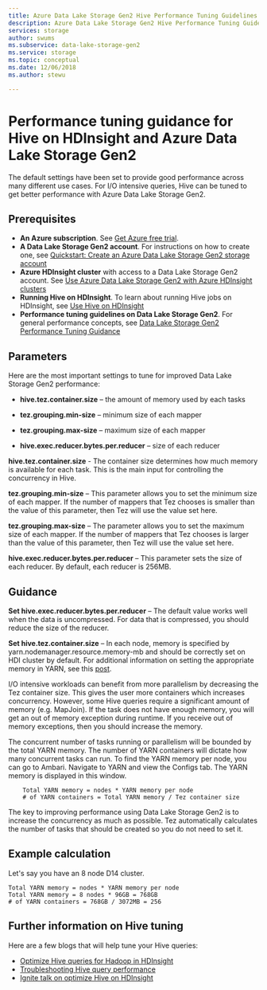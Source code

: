 ```yaml
---
title: Azure Data Lake Storage Gen2 Hive Performance Tuning Guidelines | Microsoft Docs
description: Azure Data Lake Storage Gen2 Hive Performance Tuning Guidelines
services: storage
author: swums
ms.subservice: data-lake-storage-gen2
ms.service: storage
ms.topic: conceptual
ms.date: 12/06/2018
ms.author: stewu

---
```

# Performance tuning guidance for Hive on HDInsight and Azure Data Lake Storage Gen2

The default settings have been set to provide good performance across many different use cases.  For I/O intensive queries, Hive can be tuned to get better performance with Azure Data Lake Storage Gen2.  

## Prerequisites

* **An Azure subscription**. See [Get Azure free trial](https://azure.microsoft.com/pricing/free-trial/).
* **A Data Lake Storage Gen2 account**. For instructions on how to create one, see [Quickstart: Create an Azure Data Lake Storage Gen2 storage account](data-lake-storage-quickstart-create-account.md)
* **Azure HDInsight cluster** with access to a Data Lake Storage Gen2 account. See [Use Azure Data Lake Storage Gen2 with Azure HDInsight clusters](https://docs.microsoft.com/azure/hdinsight/hdinsight-hadoop-use-data-lake-storage-gen2)
* **Running Hive on HDInsight**.  To learn about running Hive jobs on HDInsight, see [Use Hive on HDInsight](https://docs.microsoft.com/azure/hdinsight/hdinsight-use-hive)
* **Performance tuning guidelines on Data Lake Storage Gen2**.  For general performance concepts, see [Data Lake Storage Gen2 Performance Tuning Guidance](data-lake-storage-performance-tuning-guidance.md)

## Parameters

Here are the most important settings to tune for improved Data Lake Storage Gen2 performance:

* **hive.tez.container.size** – the amount of memory used by each tasks

* **tez.grouping.min-size** – minimum size of each mapper

* **tez.grouping.max-size** – maximum size of each mapper

* **hive.exec.reducer.bytes.per.reducer** – size of each reducer

**hive.tez.container.size** - The container size determines how much memory is available for each task.  This is the main input for controlling the concurrency in Hive.  

**tez.grouping.min-size** – This parameter allows you to set the minimum size of each mapper.  If the number of mappers that Tez chooses is smaller than the value of this parameter, then Tez will use the value set here.

**tez.grouping.max-size** – The parameter allows you to set the maximum size of each mapper.  If the number of mappers that Tez chooses is larger than the value of this parameter, then Tez will use the value set here.

**hive.exec.reducer.bytes.per.reducer** – This parameter sets the size of each reducer.  By default, each reducer is 256MB.  

## Guidance

**Set hive.exec.reducer.bytes.per.reducer** – The default value works well when the data is uncompressed.  For data that is compressed, you should reduce the size of the reducer.  

**Set hive.tez.container.size** – In each node, memory is specified by yarn.nodemanager.resource.memory-mb and should be correctly set on HDI cluster by default.  For additional information on setting the appropriate memory in YARN, see this [post](https://docs.microsoft.com/azure/hdinsight/hdinsight-hadoop-hive-out-of-memory-error-oom).

I/O intensive workloads can benefit from more parallelism by decreasing the Tez container size. This gives the user more containers which increases concurrency.  However, some Hive queries require a significant amount of memory (e.g. MapJoin).  If the task does not have enough memory, you will get an out of memory exception during runtime.  If you receive out of memory exceptions, then you should increase the memory.   

The concurrent number of tasks running or parallelism will be bounded by the total YARN memory.  The number of YARN containers will dictate how many concurrent tasks can run.  To find the YARN memory per node, you can go to Ambari.  Navigate to YARN and view the Configs tab.  The YARN memory is displayed in this window.  

		Total YARN memory = nodes * YARN memory per node
		# of YARN containers = Total YARN memory / Tez container size
The key to improving performance using Data Lake Storage Gen2 is to increase the concurrency as much as possible.  Tez automatically calculates the number of tasks that should be created so you do not need to set it.   

## Example calculation

Let's say you have an 8 node D14 cluster.  

	Total YARN memory = nodes * YARN memory per node
	Total YARN memory = 8 nodes * 96GB = 768GB
	# of YARN containers = 768GB / 3072MB = 256

## Further information on Hive tuning

Here are a few blogs that will help tune your Hive queries:
* [Optimize Hive queries for Hadoop in HDInsight](https://azure.microsoft.com/documentation/articles/hdinsight-hadoop-optimize-hive-query/)
* [Troubleshooting Hive query performance](https://blogs.msdn.microsoft.com/bigdatasupport/2015/08/13/troubleshooting-hive-query-performance-in-hdinsight-hadoop-cluster/)
* [Ignite talk on optimize Hive on HDInsight](https://channel9.msdn.com/events/Machine-Learning-and-Data-Sciences-Conference/Data-Science-Summit-2016/MSDSS25)
